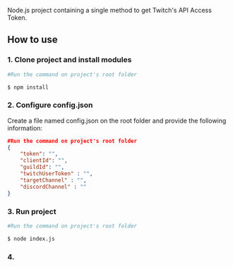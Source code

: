 Node.js project containing a single method to get Twitch's API Access Token.


## How to use

### 1. Clone project and install modules

```bash
#Run the command on project's root folder

$ npm install
```

### 2. Configure config.json

Create a file named config.json on the root folder and provide the following information:

```json
#Run the command on project's root folder
{	
	"token": "",
	"clientId": "",
	"guildId": "",
	"twitchUserToken" : "",
	"targetChannel" : "",
	"discordChannel" : ""
}
```


### 3. Run project

```bash
#Run the command on project's root folder

$ node index.js
```


### 4.
